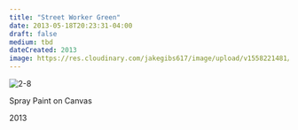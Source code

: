 ```yaml
---
title: "Street Worker Green"
date: 2013-05-18T20:23:31-04:00
draft: false
medium: tbd
dateCreated: 2013
image: https://res.cloudinary.com/jakegibs617/image/upload/v1558221481/street-worker-green.png
---
```



![2-8](https://res.cloudinary.com/jakegibs617/image/upload/c_limit,f_auto,w_450,x_499,y_667/v1558221481/street-worker-green.png)
<div class="container">
	<div class="specs">
		<p>Spray Paint on Canvas</p>
		<p>2013</p>
	</div>

</div>
